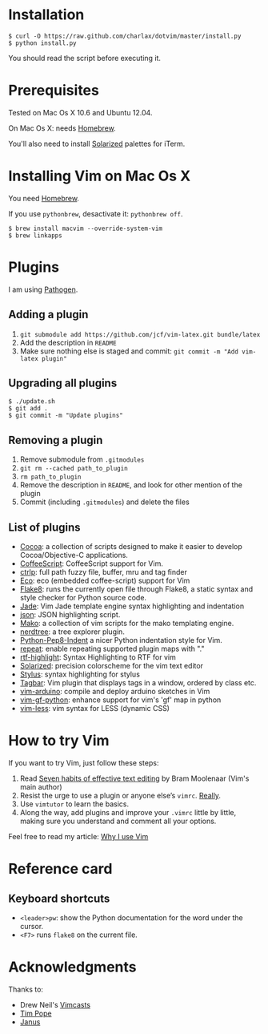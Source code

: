 Installation
============

    $ curl -O https://raw.github.com/charlax/dotvim/master/install.py
    $ python install.py

You should read the script before executing it.

Prerequisites
=============

Tested on Mac Os X 10.6 and Ubuntu 12.04.

On Mac Os X: needs [Homebrew](http://mxcl.github.com/homebrew/).

You'll also need to install
[Solarized](http://ethanschoonover.com/solarized) palettes for iTerm.

Installing Vim on Mac Os X
==========================

You need [Homebrew](http://mxcl.github.com/homebrew/).

If you use `pythonbrew`, desactivate it: `pythonbrew off`.

    $ brew install macvim --override-system-vim
    $ brew linkapps

Plugins
=======

I am using [Pathogen](https://github.com/tpope/vim-pathogen).

Adding a plugin
---------------

1. `git submodule add https://github.com/jcf/vim-latex.git bundle/latex`
2. Add the description in `README`
3. Make sure nothing else is staged and commit: `git commit -m "Add vim-latex plugin"`

Upgrading all plugins
---------------------

    $ ./update.sh
    $ git add .
    $ git commit -m "Update plugins"

Removing a plugin
-----------------

1. Remove submodule from `.gitmodules`
2. `git rm --cached path_to_plugin`
3. `rm path_to_plugin`
4. Remove the description in `README`, and look for other mention of the plugin
5. Commit (including `.gitmodules`) and delete the files

List of plugins
---------------

* [Cocoa](http://www.vim.org/scripts/script.php?script_id=2674): a collection
  of scripts designed to make it easier to develop Cocoa/Objective-C
  applications.
* [CoffeeScript](https://github.com/kchmck/vim-coffee-script): CoffeeScript
  support for Vim.
* [ctrlp](https://github.com/kien/ctrlp.vim): full path fuzzy file, buffer, mru
  and tag finder
* [Eco](https://github.com/AndrewRadev/vim-eco): eco (embedded coffee-script)
  support for Vim
* [Flake8](https://github.com/nvie/vim-flake8): runs the currently open file
  through Flake8, a static syntax and style checker for Python source code.
* [Jade](https://github.com/digitaltoad/vim-jade.git): Vim Jade template engine
  syntax highlighting and indentation
* [json](https://github.com/elzr/vim-json): JSON highlighting script.
* [Mako](https://github.com/sophacles/vim-bundle-mako): a collection of vim
  scripts for the mako templating engine.
* [nerdtree](https://github.com/scrooloose/nerdtree): a tree explorer plugin.
* [Python-Pep8-Indent](https://github.com/hynek/vim-python-pep8-indent) a nicer
  Python indentation style for Vim.
* [repeat](https://github.com/tpope/vim-repeat): enable repeating supported
  plugin maps with "."
* [rtf-highlight](https://github.com/jdonaldson/rtf-highlight.git): Syntax
  Highlighting to RTF for vim
* [Solarized](https://github.com/altercation/vim-colors-solarized): precision
  colorscheme for the vim text editor
* [Stylus](https://github.com/wavded/vim-stylus): syntax highlighting for
  stylus
* [Tagbar](https://github.com/majutsushi/tagbar): Vim plugin that displays tags
  in a window, ordered by class etc.
* [vim-arduino](https://github.com/sinisterstuf/vim-arduino.git): compile and
  deploy arduino sketches in Vim
* [vim-gf-python](https://github.com/mkomitee/vim-gf-python.git): enhance
  support for vim's 'gf' map in python
* [vim-less](https://github.com/groenewege/vim-less): vim syntax for LESS
  (dynamic CSS)

How to try Vim
==============

If you want to try Vim, just follow these steps:

1. Read [Seven habits of effective text
   editing](http://www.moolenaar.net/habits.html) by Bram Moolenaar (Vim's main
   author)
2. Resist the urge to use a plugin or anyone else’s `vimrc`.
   [Really](http://mislav.uniqpath.com/2011/12/vim-revisited/).
3. Use `vimtutor` to learn the basics.
4. Along the way, add plugins and improve your `.vimrc` little by little,
   making sure you understand and comment all your options.

Feel free to read my article: [Why I use
Vim](http://blog.d3in.org/post/14220797290/why-i-keep-on-using-vim-instead-of-going-back-to)

Reference card
==============

Keyboard shortcuts
------------------

* `<leader>pw`: show the Python documentation for the word under the cursor.
* `<F7>` runs `flake8` on the current file.

Acknowledgments
===============

Thanks to:

* Drew Neil's [Vimcasts](http://vimcasts.org/)
* [Tim Pope](http://tbaggery.com/)
* [Janus](https://github.com/carlhuda/janus)

